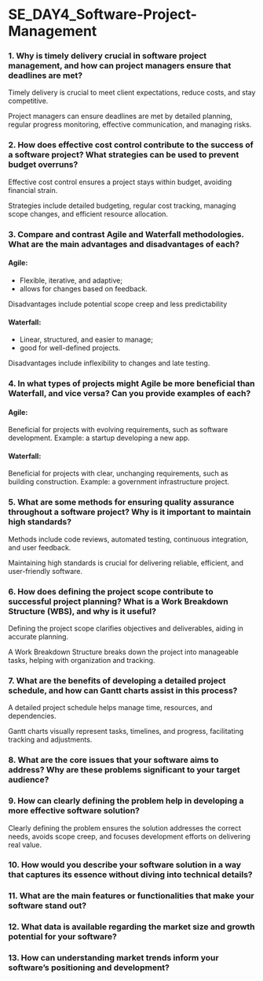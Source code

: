 # SE_DAY4_Software-Project-Management
### 1. Why is timely delivery crucial in software project management, and how can project managers ensure that deadlines are met?  
Timely delivery is crucial to meet client expectations, reduce costs, and stay competitive.   

Project managers can ensure deadlines are met by detailed planning, regular progress monitoring, effective communication, and managing risks.

### 2. How does effective cost control contribute to the success of a software project? What strategies can be used to prevent budget overruns?  
Effective cost control ensures a project stays within budget, avoiding financial strain.   

Strategies include detailed budgeting, regular cost tracking, managing scope changes, and efficient resource allocation.

### 3. Compare and contrast Agile and Waterfall methodologies. What are the main advantages and disadvantages of each?
#### Agile: 
* Flexible, iterative, and adaptive;   
* allows for changes based on feedback.  

Disadvantages include potential scope creep and less predictability  

#### Waterfall: 
* Linear, structured, and easier to manage; 
* good for well-defined projects.  

Disadvantages include inflexibility to changes and late testing.

### 4. In what types of projects might Agile be more beneficial than Waterfall, and vice versa? Can you provide examples of each?
#### Agile: 
Beneficial for projects with evolving requirements, such as software development. Example: a startup developing a new app. 
#### Waterfall: 
Beneficial for projects with clear, unchanging requirements, such as building construction. Example: a government infrastructure project.

### 5. What are some methods for ensuring quality assurance throughout a software project? Why is it important to maintain high standards?
Methods include code reviews, automated testing, continuous integration, and user feedback.  

Maintaining high standards is crucial for delivering reliable, efficient, and user-friendly software.

### 6. How does defining the project scope contribute to successful project planning? What is a Work Breakdown Structure (WBS), and why is it useful?
Defining the project scope clarifies objectives and deliverables, aiding in accurate planning.  

A Work Breakdown Structure breaks down the project into manageable tasks, helping with organization and tracking.

### 7. What are the benefits of developing a detailed project schedule, and how can Gantt charts assist in this process?
A detailed project schedule helps manage time, resources, and dependencies.  

Gantt charts visually represent tasks, timelines, and progress, facilitating tracking and adjustments.

### 8. What are the core issues that your software aims to address? Why are these problems significant to your target audience?



### 9. How can clearly defining the problem help in developing a more effective software solution?
Clearly defining the problem ensures the solution addresses the correct needs, avoids scope creep, and focuses development efforts on delivering real value.

### 10. How would you describe your software solution in a way that captures its essence without diving into technical details?


### 11. What are the main features or functionalities that make your software stand out?


### 12. What data is available regarding the market size and growth potential for your software?

### 13. How can understanding market trends inform your software’s positioning and development?
